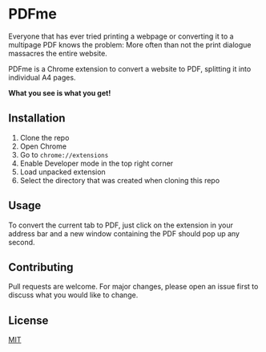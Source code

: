 # PDFme

Everyone that has ever tried printing a webpage or converting it to a multipage PDF knows the problem: More often than not the print dialogue massacres the entire website.

PDFme is a Chrome extension to convert a website to PDF, splitting it into individual A4 pages.

**What you see is what you get!**

## Installation

1. Clone the repo
2. Open Chrome
3. Go to `chrome://extensions`
4. Enable Developer mode in the top right corner
5. Load unpacked extension
6. Select the directory that was created when cloning this repo

## Usage

To convert the current tab to PDF, just click on the extension in your address bar and a new window containing the PDF should pop up any second.

## Contributing

Pull requests are welcome. For major changes, please open an issue first to discuss what you would like to change.

## License

[MIT](https://choosealicense.com/licenses/mit/)

